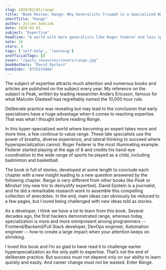 ```yaml
---
slug: 2020/02/01/range
title: "Book Review: Range: Why Generalists Triumph in a Specialized World"
shortTitle: "Range"
author: Julien Sobczak
date: 2020-02-01
subject: "Expertise"
headline: "A world with more generalists like Roger Federer and less specialists like Tiger Woods."
note: 16
stars: 4
tags: ['self-help', 'learning']
unofficialTags: []
cover: "/posts_resources/covers/range.jpg"
bookAuthors: "David Epstein"
bookIsbn: '0735214484'
---
```



The subject of expertise attracts much attention and numerous books and articles are published on the subject every year. My reference on the subject is Peak, written by leading researcher Anders Ericsson, famous for what Malcolm Gladwell had regrettably named the 10,000 hour rule.

Deliberate practice was revealing but may lead to the conclusion that early specializers have a huge advantage when it comes to reaching expertise. That was what I thought before reading _Range_.

In this hyper-specialized world where becoming an expert takes more and more time, a few continue to value range. These late specialists use the power of breaths, diverse experience, and lateral thinking to succeed where hyperspecialization cannot. Roger Federer is the most illuminating example. Federer started playing at the age of 8 and credits his hand-eye coordination to the wide range of sports he played as a child, including badminton and basketball.

The book is full of stories, developed at some length to conclude each chapter with a new insight leading to a new question answered by the following chapter. _Range_ is very different from other books like _Peak_ or _Mindset_ (my new trio to demystify expertise). David Epstein is a journalist, and he did a remarkable research work to assemble this compelling collection of anecdotes. In the end, main ideas can obviously be reduced to a few pages, but I loved being challenged with new ideas told as stories.

As a developer, I think we have a lot to learn from this book. Several decades ago, the first hackers demonstrated range, whereas today, specialization is more and more omnipresent among programmers -- Frontend/Backend/Full Stack developer, DevOps engineer, Automation engineer -- how to create a large impact when your attention keeps on shrinking.

I loved this book and I’m so glad to have read it to challenge earlier hyperspecialization as the only path to expertise. That’s not the end of deliberate practice. But success must not depend only on our ability to learn quickly and easily. And career change must not be wasted. Enter _Range_.

